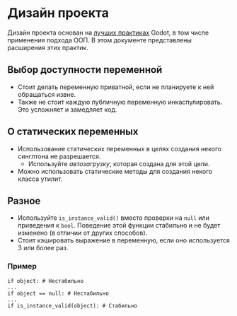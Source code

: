 # Дизайн проекта

Дизайн проекта основан на [лучших практиках](https://docs.godotengine.org/ru/4.x/tutorials/best_practices/index.html) Godot, в том числе применения подхода ООП. В этом документе представлены расширения этих практик.

## Выбор доступности переменной

- Стоит делать переменную приватной, если не планируете к ней обращаться извне.
- Также не стоит каждую публичную переменную инкаспулировать. Это усложняет и замедляет код.

## О статических переменных

- Использование статических переменных в целях создания некого синглтона не разрешается.
    - Используйте *автозагрузку*, которая создана для этой цели.
- Можно использовать статические методы для создания некого класса утилит.

## Разное

- Используйте `is_instance_valid()` вместо проверки на `null` или приведения к `bool`. Поведение этой функции стабильно и не будет изменено (в отличии от других способов).
- Стоит кэшировать выражение в переменную, если оно используется 3 или более раз.

### Пример

```gdscript
if object: # Нестабильно
...
if object == null: # Нестабильно
...
if is_instance_valid(object): # Стабильно
```